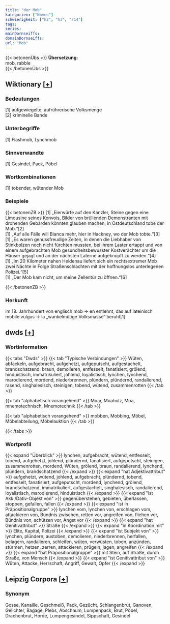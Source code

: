 ```yaml
---
title: "der Mob"
kategorien: ["Nomen"]
schwierigkeit: ["k2", "h3", "r14"]
tags:
series:
mainDornseiffs:
domainDornseiffs:
url: "Mob"
---
```


{{< betonenÜbs >}}
**Übersetzung:**  
mob, rabble  
{{< /betonenÜbs >}}

## Wiktionary [[+](https://de.wiktionary.org/wiki/Mob)]

### Bedeutungen
[1] aufgewiegelte, aufrührerische Volksmenge  
[2] kriminelle Bande  

### Unterbegriffe
[1] Flashmob, Lynchmob  

### Sinnverwandte
[1] Gesindel, Pack, Pöbel  

### Wortkombinationen
[1] tobender, wütender Mob  

### Beispiele
{{< betonenZB >}}
[1] „Eierwürfe auf den Kanzler, Steine gegen eine Limousine seines Konvois, Bilder von brüllenden Demonstranten mit drohenden Gebärden könnten glauben machen, in Ostdeutschland tobe der Mob.“[2]  
[1] „Auf alle Fälle will Bianca mehr, hier in Hackney, wo der Mob tobte.“[3]  
[1] „Es waren genussfreudige Zeiten, in denen die Liebhaber von Stinkbolzen noch nicht fürchten mussten, bei ihrem Laster ertappt und von einem aufgebrachten Mob gesundheitsbewusster Kostverächter um die Häuser gejagt und an der nächsten Laterne aufgeknüpft zu werden.“[4]  
[1] „Im 20 Kilometer nahen Heidenau liefert sich ein rechtsextremer Mob zwei Nächte in Folge Straßenschlachten mit der hoffnungslos unterlegenen Polizei.“[5]  
[1] „Der Mob kam nicht, um meine Zellentür zu öffnen.“[6]  

{{< /betonenZB >}}
### Herkunft
im 18. Jahrhundert von englisch mob → en entlehnt, das auf lateinisch mobile vulgus → la „wankelmütige Volksmasse“ beruht[1]  



## dwds [[+](https://www.dwds.de/wb/Mob)]

### Wortinformation
{{< tabs "Dwds" >}}
{{< tab "Typische Verbindungen" >}}
Wüten, abfackeln, aufgebracht, aufgehetzt, aufgeputscht, aufgestachelt, brandschatzend, braun, demolieren, entfesselt, fanatisiert, grölend, hinduistisch, immatrikuliert, johlend, loyalistisch, lynchen, lynchend, marodierend, mordend, niederbrennen, plündern, plündernd, randalierend, rasend, singhalesisch, steinigen, tobend, wütend, zusammenrotten
{{< /tab >}}

{{< tab "alphabetisch vorangehend" >}}
Moar, Moaholz, Moa, mnemotechnisch, Mnemotechnik
{{< /tab >}}

{{< tab "alphabetisch vorangehend" >}}
mobben, Mobbing, Möbel, Möbelabteilung, Möbelauktion
{{< /tab >}}

{{< /tabs >}}

### Wortprofil
{{< expand "Überblick" >}} lynchen, aufgebracht, wütend, entfesselt, tobend, aufgehetzt, johlend, plündernd, fanatisiert, aufgeputscht, steinigen, zusammenrotten, mordend, Wüten, grölend, braun, randalierend, lynchend, plündern, brandschatzend {{< /expand >}}
{{< expand "hat Adjektivattribut" >}} aufgehetzt, wütend, johlend, aufgebracht, plündernd, tobend, entfesselt, fanatisiert, aufgeputscht, mordend, lynchend, grölend, brandschatzend, immatrikuliert, aufgestachelt, singhalesisch, randalierend, loyalistisch, marodierend, hinduistisch {{< /expand >}}
{{< expand "ist Akk./Dativ-Objekt von" >}} gegenüberstehen, gebieten, überlassen, stoppen, gefallen, fallen {{< /expand >}}
{{< expand "ist in Präpositionalgruppe" >}} lynchen vom, lynchen von, erschlagen vom, attackieren von, Bündnis zwischen, retten vor, angreifen von, fliehen vor, Bündnis von, schützen vor, Angst vor {{< /expand >}}
{{< expand "hat Genitivattribut" >}} Straße {{< /expand >}}
{{< expand "in Koordination mit" >}} Elite, Kapital, Polizei {{< /expand >}}
{{< expand "ist Subjekt von" >}} lynchen, plündern, austoben, demolieren, niederbrennen, herfallen, belagern, randalieren, schleifen, wüten, verwüsten, toben, anzünden, stürmen, hetzen, zerren, attackieren, prügeln, jagen, angreifen {{< /expand >}}
{{< expand "hat Präpositionalgruppe" >}} mit Stein, auf Straße, durch Straße, von Mensch {{< /expand >}}
{{< expand "ist Genitivattribut von" >}} Wüten, Attacke, Herrschaft, Angriff, Gewalt, Opfer {{< /expand >}}

## Leipzig Corpora [[+](https://corpora.uni-leipzig.de/en/res?word=Mob&corpusId=deu_newscrawl-public_2018)]


### Synonym
Gosse, Kanaille, Geschmeiß, Pack, Gezücht, Schlangenbrut, Ganoven, Gelichter, Bagage, Plebs, Abschaum, Lumpenpack, Brut, Pöbel, Drachenbrut, Horde, Lumpengesindel, Sippschaft, Gesindel

